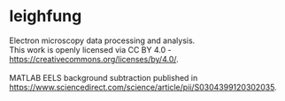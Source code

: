 # leighfung
Electron microscopy data processing and analysis. <br>
This work is openly licensed via CC BY 4.0 - https://creativecommons.org/licenses/by/4.0/.
<br><br>
MATLAB EELS background subtraction published in https://www.sciencedirect.com/science/article/pii/S0304399120302035.
